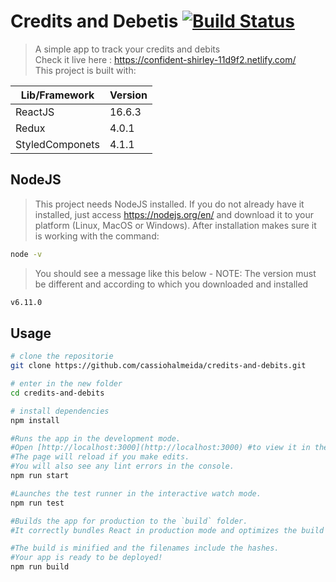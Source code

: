 # Credits and Debetis [![Build Status](https://travis-ci.org/cassiohalmeida/credits-and-debits.svg?branch=master)](https://travis-ci.org/cassiohalmeida/credits-and-debits)

> A simple app to track your credits and debits <br>
> Check it live here : <a href="https://confident-shirley-11d9f2.netlify.com/">https://confident-shirley-11d9f2.netlify.com/</a> <br>
> This project is built with:

| Lib/Framework | Version |
| ------------- | ------- |
| ReactJS       | 16.6.3  |
| Redux         | 4.0.1   |
| StyledComponets | 4.1.1  |

## NodeJS

> This project needs NodeJS installed. If you do not already have it installed, just access <a href="https://nodejs.org/en/">https://nodejs.org/en/</a> and download it to your platform (Linux, MacOS or Windows). After installation makes sure it is working with the command:

```bash
node -v
```

> You should see a message like this below - NOTE: The version must be different and according to which you downloaded and installed

```bash
v6.11.0
```

## Usage

```bash
# clone the repositorie
git clone https://github.com/cassiohalmeida/credits-and-debits.git

# enter in the new folder
cd credits-and-debits

# install dependencies
npm install

#Runs the app in the development mode.
#Open [http://localhost:3000](http://localhost:3000) #to view it in the browser.
#The page will reload if you make edits.
#You will also see any lint errors in the console.
npm run start

#Launches the test runner in the interactive watch mode.
npm run test

#Builds the app for production to the `build` folder.
#It correctly bundles React in production mode and optimizes the build for the best performance.

#The build is minified and the filenames include the hashes.
#Your app is ready to be deployed!
npm run build

```
